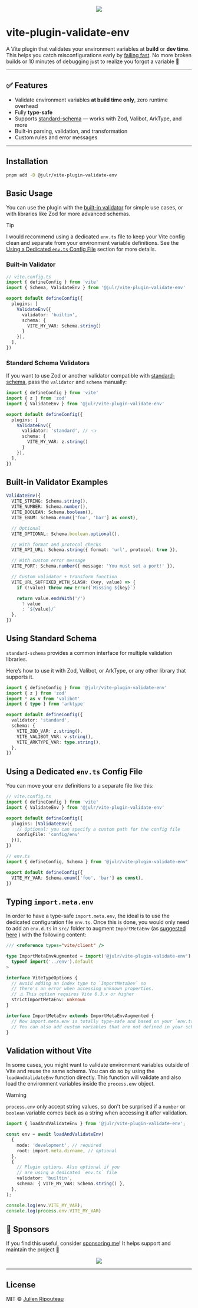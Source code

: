 <p align="center">
  <img src="https://user-images.githubusercontent.com/8337858/188329992-e74b3393-5bec-48b3-bba9-a8c45d279866.png">
</p>

# vite-plugin-validate-env

A Vite plugin that validates your environment variables at **build** or **dev time**. This helps you catch misconfigurations early by [failing fast](https://en.wikipedia.org/wiki/Fail-fast). No more broken builds or 10 minutes of debugging just to realize you forgot a variable 🥲

---

## ✅ Features

* Validate environment variables **at build time only**, zero runtime overhead
* Fully **type-safe**
* Supports [standard-schema](https://github.com/standard-schema/standard-schema) — works with Zod, Valibot, ArkType, and more
* Built-in parsing, validation, and transformation
* Custom rules and error messages

---

## Installation

```sh
pnpm add -D @julr/vite-plugin-validate-env
```

## Basic Usage

You can use the plugin with the [built-in validator](https://github.com/poppinss/validator-lite) for simple use cases, or with libraries like Zod for more advanced schemas.

> [!TIP]
> I would recommend using a dedicated `env.ts` file to keep your Vite config clean and separate from your environment variable definitions. See the [Using a Dedicated `env.ts` Config File](#using-a-dedicated-envts-config-file) section for more details.

### Built-in Validator

```ts
// vite.config.ts
import { defineConfig } from 'vite'
import { Schema, ValidateEnv } from '@julr/vite-plugin-validate-env'

export default defineConfig({
  plugins: [
    ValidateEnv({
      validator: 'builtin',
      schema: {
        VITE_MY_VAR: Schema.string()
      }
    }),
  ],
})
```

### Standard Schema Validators

If you want to use Zod or another validator compatible with [standard-schema](https://github.com/standard-schema/standard-schema), pass the `validator` and `schema` manually:

```ts
import { defineConfig } from 'vite'
import { z } from 'zod'
import { ValidateEnv } from '@julr/vite-plugin-validate-env'

export default defineConfig({
  plugins: [
    ValidateEnv({
      validator: 'standard', // 👈
      schema: {
        VITE_MY_VAR: z.string()
      }
    }),
  ],
})
```

## Built-in Validator Examples

```ts
ValidateEnv({
  VITE_STRING: Schema.string(),
  VITE_NUMBER: Schema.number(),
  VITE_BOOLEAN: Schema.boolean(),
  VITE_ENUM: Schema.enum(['foo', 'bar'] as const),

  // Optional
  VITE_OPTIONAL: Schema.boolean.optional(),

  // With format and protocol checks
  VITE_API_URL: Schema.string({ format: 'url', protocol: true }),

  // With custom error message
  VITE_PORT: Schema.number({ message: 'You must set a port!' }),

  // Custom validator + transform function
  VITE_URL_SUFFIXED_WITH_SLASH: (key, value) => {
    if (!value) throw new Error(`Missing ${key}`)

    return value.endsWith('/')
      ? value
      : `${value}/`
  },
})
```

## Using Standard Schema

`standard-schema` provides a common interface for multiple validation libraries.

Here’s how to use it with Zod, Valibot, or ArkType, or any other library that supports it.

```ts
import { defineConfig } from '@julr/vite-plugin-validate-env'
import { z } from 'zod'
import * as v from 'valibot'
import { type } from 'arktype'

export default defineConfig({
  validator: 'standard',
  schema: {
    VITE_ZOD_VAR: z.string(),
    VITE_VALIBOT_VAR: v.string(),
    VITE_ARKTYPE_VAR: type.string(),
  },
})
```

## Using a Dedicated `env.ts` Config File

You can move your env definitions to a separate file like this:

```ts
// vite.config.ts
import { defineConfig } from 'vite'
import { ValidateEnv } from '@julr/vite-plugin-validate-env'

export default defineConfig({
  plugins: [ValidateEnv({
    // Optional: you can specify a custom path for the config file
    configFile: 'config/env'
  })],
})
```

```ts
// env.ts
import { defineConfig, Schema } from '@julr/vite-plugin-validate-env'

export default defineConfig({
  VITE_MY_VAR: Schema.enum(['foo', 'bar'] as const),
})
```

## Typing `import.meta.env`

In order to have a type-safe `import.meta.env`, the ideal is to use the dedicated configuration file `env.ts`.
Once this is done, you would only need to add an `env.d.ts` in `src/` folder to augment `ImportMetaEnv` (as [suggested here](https://vitejs.dev/guide/env-and-mode.html#env-files) ) with the following content:

```ts
/// <reference types="vite/client" />

type ImportMetaEnvAugmented = import('@julr/vite-plugin-validate-env').ImportMetaEnvAugmented<
  typeof import('../env').default
>

interface ViteTypeOptions {
  // Avoid adding an index type to `ImportMetaDev` so
  // there's an error when accessing unknown properties.
  // ⚠️ This option requires Vite 6.3.x or higher
  strictImportMetaEnv: unknown
}

interface ImportMetaEnv extends ImportMetaEnvAugmented {
  // Now import.meta.env is totally type-safe and based on your `env.ts` schema definition
  // You can also add custom variables that are not defined in your schema
}
```

## Validation without Vite

In some cases, you might want to validate environment variables outside of Vite and reuse the same schema. You can do so by using the `loadAndValidateEnv` function directly. This function will validate and also load the environment variables inside the `process.env` object.

> [!WARNING]
> `process.env` only accept string values, so don't be surprised if a `number` or `boolean` variable comes back as a string when accessing it after validation.

```ts
import { loadAndValidateEnv } from '@julr/vite-plugin-validate-env';

const env = await loadAndValidateEnv(
  {
    mode: 'development', // required
    root: import.meta.dirname, // optional
  },
  { 
    // Plugin options. Also optional if you 
    // are using a dedicated `env.ts` file
    validator: 'builtin',
    schema: { VITE_MY_VAR: Schema.string() },
  },
);

console.log(env.VITE_MY_VAR);
console.log(process.env.VITE_MY_VAR)
```

## 💖 Sponsors

If you find this useful, consider [sponsoring me](https://github.com/sponsors/Julien-R44)! It helps support and maintain the project 🙏

<p align="center">
  <img src="https://github.com/julien-r44/static/blob/main/sponsorkit/sponsors.png?raw=true">
</p>

---

## License

MIT © [Julien Ripouteau](https://github.com/Julien-R44)
